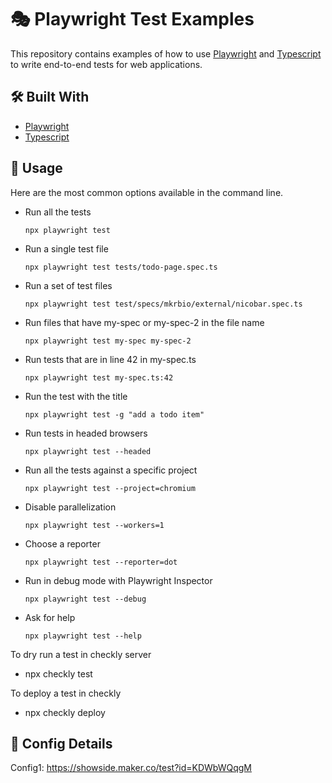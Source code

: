 # 🎭 Playwright Test Examples

This repository contains examples of how to use [Playwright](https://playwright.dev) and [Typescript](https://www.typescriptlang.org/) to write end-to-end tests for web applications.

## 🛠 Built With

- [Playwright](https://playwright.dev)
- [Typescript](https://www.typescriptlang.org/)

## 🚀 Usage

Here are the most common options available in the command line.

- Run all the tests

  `npx playwright test`

- Run a single test file

  `npx playwright test tests/todo-page.spec.ts`

- Run a set of test files

  `npx playwright test test/specs/mkrbio/external/nicobar.spec.ts`

- Run files that have my-spec or my-spec-2 in the file name

  `npx playwright test my-spec my-spec-2`

- Run tests that are in line 42 in my-spec.ts

  `npx playwright test my-spec.ts:42`

- Run the test with the title

  `npx playwright test -g "add a todo item"`

- Run tests in headed browsers

  `npx playwright test --headed`

- Run all the tests against a specific project

  `npx playwright test --project=chromium`

- Disable parallelization

  `npx playwright test --workers=1`

- Choose a reporter

  `npx playwright test --reporter=dot`

- Run in debug mode with Playwright Inspector

  `npx playwright test --debug`

- Ask for help

  `npx playwright test --help`



To dry run a test in checkly server
  - npx checkly test

To deploy a test in checkly
  - npx checkly deploy


## 🚀 Config Details
Config1: https://showside.maker.co/test?id=KDWbWQqgM